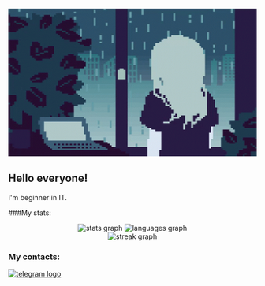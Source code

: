 <br clear="both">

<div align="center">
  <img height="300" width="600" src="Haramura.gif"/>
</div>

## Hello everyone!
I'm beginner in IT.

###My stats:

<div align="center">
  <img src="https://github-readme-stats.vercel.app/api?username=Haramura101&hide_title=false&hide_rank=false&show_icons=true&include_all_commits=true&count_private=true&disable_animations=false&theme=dracula&locale=en&hide_border=false&order=1" height="150" alt="stats graph"  />
  <img src="https://github-readme-stats.vercel.app/api/top-langs?username=Haramura101&locale=en&hide_title=false&layout=compact&card_width=320&langs_count=5&theme=dracula&hide_border=false&order=2" height="150" alt="languages graph"  />
</div>

<div align="center">
  <img src="https://streak-stats.demolab.com?user=Haramura101&locale=en&mode=daily&theme=dark&hide_border=false&border_radius=5&order=3" height="220" alt="streak graph"  />
</div>

### My contacts:

<div>
    <a href="https://t.me/Haramura101" target="_blank">
    <img src="https://img.shields.io/static/v1?message=Telegram&logo=telegram&label=&color=2CA5E0&logoColor=white&labelColor=&style=for-the-badge" height="25" alt="telegram logo"  />
  </a>
</div>
